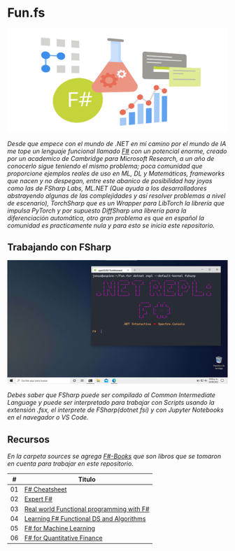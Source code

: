 # Fun.fs

![](/Sources/fsharp.svg)

_Desde que empece con el mundo de .NET en mí camino por el mundo de IA me tope un lenguaje funcional llamado [F#](https://fsharp.org/) con un potencial enorme, creado por un academico de Cambridge para Microsoft Research, a un año de conocerlo sigue teniendo el mismo problema; poca comunidad que proporcione ejemplos reales de uso en ML, DL y Matemáticas, frameworks que nacen y no despegan, entre este abanico de posibilidad hay joyas como las de FSharp Labs, ML.NET (Que ayuda a los desarrolladores abstrayendo algunas de las complejidades y así resolver problemas a nivel de escenario), TorchSharp que es un Wrapper para LibTorch la librería que impulsa PyTorch y por supuesto DiffSharp una librería para la diferenciación automática, otro gran problema es que en español la comunidad es practicamente nula y para esto se inicia este repositorio._

## Trabajando con FSharp

![](/Sources/fsharp.png)

_Debes saber que FSharp puede ser compilado al Common Intermediate Language y puede ser interpretado para trabajar con Scripts usando la extensión .fsx, el interprete de FSharp(dotnet fsi) y con Jupyter Notebooks en el navegador o VS Code._

## Recursos  

_En la carpeta sources se agrega [F#-Books](https://github.com/Jonas-Lara/Fun.fs/tree/master/Sources/F%23-Books) que son libros que se tomaron en cuenta para trabajar en este repositorio._

| # | Titulo |
|---| -----------------------------|
|01|[F# Cheatsheet](https://github.com/Jonas-Lara/Fun.fs/blob/master/Sources/F%23-Books/0.-F%23-Cheatsheet.pdf) 
|02|[Expert F#](https://github.com/Jonas-Lara/Fun.fs/blob/master/Sources/F%23-Books/1.-Expert-F%23.pdf) 
|03|[Real world Functional programming with F#](https://github.com/Jonas-Lara/Fun.fs/blob/master/Sources/F%23-Books/5.-Real-World-Functional-programming-with-F%23.pdf) 
|04|[Learning F# Functional DS and Algorithms](https://github.com/Jonas-Lara/Fun.fs/blob/master/Sources/F%23-Books/2.-Learning-F%23-Functional-Data-Structures-and-Algorithms.pdf) 
|05|[F# for Machine Learning](https://github.com/Jonas-Lara/Fun.fs/blob/master/Sources/F%23-Books/3.-F%23-for-Machine-Learning-Essentials.pdf/) 
|06|[F# for Quantitative Finance](https://github.com/Jonas-Lara/Fun.fs/blob/master/Sources/F%23-Books/4.-F%23-for-Quantitative-Finance.pdf) 

